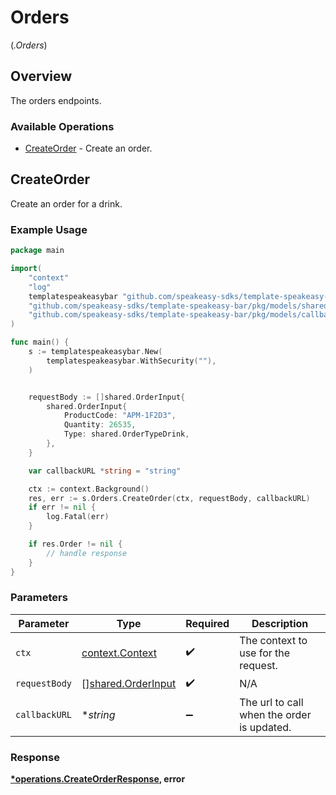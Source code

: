 # Orders
(*.Orders*)

## Overview

The orders endpoints.

### Available Operations

* [CreateOrder](#createorder) - Create an order.

## CreateOrder

Create an order for a drink.

### Example Usage

```go
package main

import(
	"context"
	"log"
	templatespeakeasybar "github.com/speakeasy-sdks/template-speakeasy-bar"
	"github.com/speakeasy-sdks/template-speakeasy-bar/pkg/models/shared"
	"github.com/speakeasy-sdks/template-speakeasy-bar/pkg/models/callbacks"
)

func main() {
    s := templatespeakeasybar.New(
        templatespeakeasybar.WithSecurity(""),
    )


    requestBody := []shared.OrderInput{
        shared.OrderInput{
            ProductCode: "APM-1F2D3",
            Quantity: 26535,
            Type: shared.OrderTypeDrink,
        },
    }

    var callbackURL *string = "string"

    ctx := context.Background()
    res, err := s.Orders.CreateOrder(ctx, requestBody, callbackURL)
    if err != nil {
        log.Fatal(err)
    }

    if res.Order != nil {
        // handle response
    }
}
```

### Parameters

| Parameter                                                | Type                                                     | Required                                                 | Description                                              |
| -------------------------------------------------------- | -------------------------------------------------------- | -------------------------------------------------------- | -------------------------------------------------------- |
| `ctx`                                                    | [context.Context](https://pkg.go.dev/context#Context)    | :heavy_check_mark:                                       | The context to use for the request.                      |
| `requestBody`                                            | [][shared.OrderInput](../../models/shared/orderinput.md) | :heavy_check_mark:                                       | N/A                                                      |
| `callbackURL`                                            | **string*                                                | :heavy_minus_sign:                                       | The url to call when the order is updated.               |


### Response

**[*operations.CreateOrderResponse](../../models/operations/createorderresponse.md), error**


